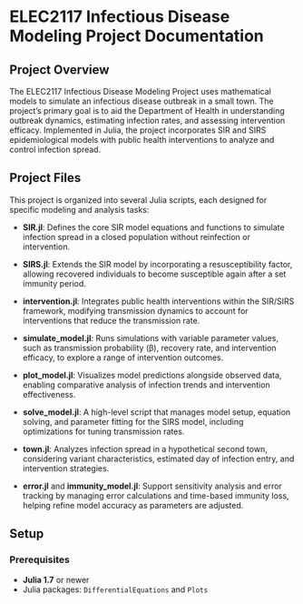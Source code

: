 # ELEC2117 Infectious Disease Modeling Project Documentation

## Project Overview
The ELEC2117 Infectious Disease Modeling Project uses mathematical models to simulate an infectious disease outbreak in a small town. The project’s primary goal is to aid the Department of Health in understanding outbreak dynamics, estimating infection rates, and assessing intervention efficacy. Implemented in Julia, the project incorporates SIR and SIRS epidemiological models with public health interventions to analyze and control infection spread.

## Project Files

This project is organized into several Julia scripts, each designed for specific modeling and analysis tasks:

- **SIR.jl**: Defines the core SIR model equations and functions to simulate infection spread in a closed population without reinfection or intervention.
  
- **SIRS.jl**: Extends the SIR model by incorporating a resusceptibility factor, allowing recovered individuals to become susceptible again after a set immunity period.
  
- **intervention.jl**: Integrates public health interventions within the SIR/SIRS framework, modifying transmission dynamics to account for interventions that reduce the transmission rate.
  
- **simulate_model.jl**: Runs simulations with variable parameter values, such as transmission probability (β), recovery rate, and intervention efficacy, to explore a range of intervention outcomes.
  
- **plot_model.jl**: Visualizes model predictions alongside observed data, enabling comparative analysis of infection trends and intervention effectiveness.
  
- **solve_model.jl**: A high-level script that manages model setup, equation solving, and parameter fitting for the SIRS model, including optimizations for tuning transmission rates.
  
- **town.jl**: Analyzes infection spread in a hypothetical second town, considering variant characteristics, estimated day of infection entry, and intervention strategies.
  
- **error.jl** and **immunity_model.jl**: Support sensitivity analysis and error tracking by managing error calculations and time-based immunity loss, helping refine model accuracy as parameters are adjusted.

## Setup

### Prerequisites
- **Julia 1.7** or newer
- Julia packages: `DifferentialEquations` and `Plots`